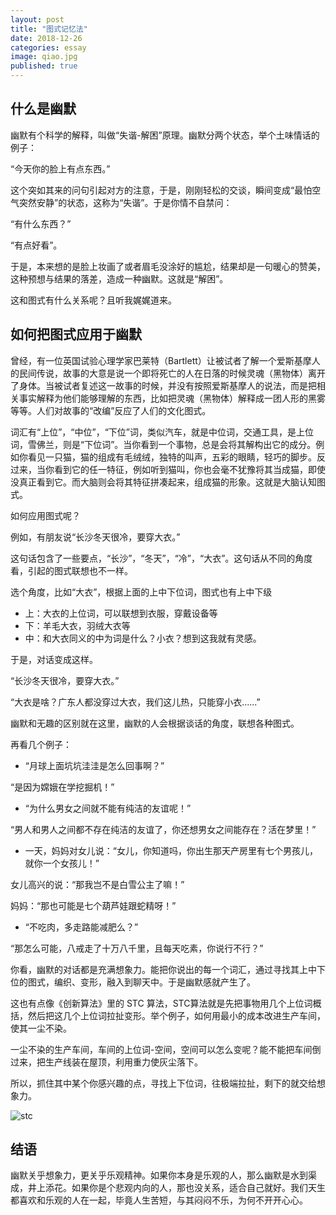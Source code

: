 ```yaml
---
layout: post
title: "图式记忆法"
date: 2018-12-26
categories: essay
image: qiao.jpg
published: true
---
```

## 什么是幽默
幽默有个科学的解释，叫做“失谐-解困”原理。幽默分两个状态，举个土味情话的例子：

“今天你的脸上有点东西。”

这个突如其来的问句引起对方的注意，于是，刚刚轻松的交谈，瞬间变成“最怕空气突然安静”的状态，这称为“失谐”。于是你情不自禁问：

“有什么东西？”

“有点好看”。

于是，本来想的是脸上妆画了或者眉毛没涂好的尴尬，结果却是一句暖心的赞美，这种预想与结果的落差，造成一种幽默。这就是“解困”。

这和图式有什么关系呢？且听我娓娓道来。

## 如何把图式应用于幽默

曾经，有一位英国试验心理学家巴莱特（Bartlett）让被试者了解一个爱斯基摩人的民间传说，故事的大意是说一个即将死亡的人在日落的时候灵魂（黑物体）离开了身体。当被试者复述这一故事的时候，并没有按照爱斯基摩人的说法，而是把相关事实解释为他们能够理解的东西，比如把灵魂（黑物体）解释成一团人形的黑雾等等。人们对故事的“改编”反应了人们的文化图式。

词汇有“上位”，“中位”，“下位”词，类似汽车，就是中位词，交通工具，是上位词，雪佛兰，则是“下位词”。当你看到一个事物，总是会将其解构出它的成分。例如你看见一只猫，猫的组成有毛绒绒，独特的叫声，五彩的眼睛，轻巧的脚步。反过来，当你看到它的任一特征，例如听到猫叫，你也会毫不犹豫将其当成猫，即使没真正看到它。而大脑则会将其特征拼凑起来，组成猫的形象。这就是大脑认知图式。

如何应用图式呢？

例如，有朋友说“长沙冬天很冷，要穿大衣。”

这句话包含了一些要点，“长沙”，“冬天”，“冷”，“大衣”。这句话从不同的角度看，引起的图式联想也不一样。

选个角度，比如“大衣”，根据上面的上中下位词，图式也有上中下级

* 上：大衣的上位词，可以联想到衣服，穿戴设备等
* 下：羊毛大衣，羽绒大衣等
* 中：和大衣同义的中为词是什么？小衣？想到这我就有灵感。
  
于是，对话变成这样。

“长沙冬天很冷，要穿大衣。”

“大衣是啥？广东人都没穿过大衣，我们这儿热，只能穿小衣......”

幽默和无趣的区别就在这里，幽默的人会根据谈话的角度，联想各种图式。

再看几个例子：
* “月球上面坑坑洼洼是怎么回事啊？”

“是因为嫦娥在学挖掘机！”

* “为什么男女之间就不能有纯洁的友谊呢！”

“男人和男人之间都不存在纯洁的友谊了，你还想男女之间能存在？活在梦里！”

* 一天，妈妈对女儿说：“女儿，你知道吗，你出生那天产房里有七个男孩儿，就你一个女孩儿！”

女儿高兴的说：“那我岂不是白雪公主了嘛！”

妈妈：“那也可能是七个葫芦娃跟蛇精呀！”

* “不吃肉，多走路能减肥么？”

“那怎么可能，八戒走了十万八千里，且每天吃素，你说行不行？”

你看，幽默的对话都是充满想象力。能把你说出的每一个词汇，通过寻找其上中下位的图式，编织、变形，融入到聊天中。于是幽默感就产生了。

这也有点像《创新算法》里的 STC 算法，STC算法就是先把事物用几个上位词概括，然后把这几个上位词拉扯变形。举个例子，如何用最小的成本改进生产车间，
使其一尘不染。

一尘不染的生产车间，车间的上位词-空间，空间可以怎么变呢？能不能把车间倒过来，把生产线装在屋顶，利用重力使灰尘落下。

所以，抓住其中某个你感兴趣的点，寻找上下位词，往极端拉扯，剩下的就交给想象力。

![stc](https://user-images.githubusercontent.com/22274131/50389918-3a266280-076b-11e9-8612-0a935ff11294.jpg)

## 结语

幽默关乎想象力，更关乎乐观精神。如果你本身是乐观的人，那么幽默是水到渠成，井上添花。如果你是个悲观内向的人，那也没关系，适合自己就好。我们天生都喜欢和乐观的人在一起，毕竟人生苦短，与其闷闷不乐，为何不开开心心。